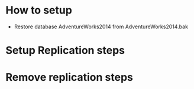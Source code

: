 # How to setup
* Restore database AdventureWorks2014 from AdventureWorks2014.bak   


# Setup Replication steps


# Remove replication steps 